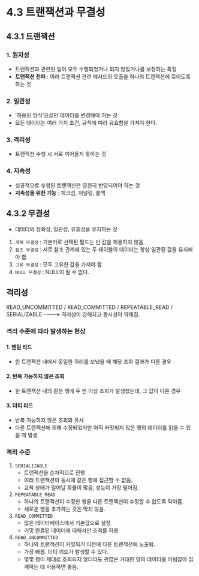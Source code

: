 # 4.3 트랜잭션과 무결성

## 4.3.1 트랜잭션
### 1. 원자성
- 트랜잭션과 관련된 일이 모두 수행되었거나 되지 않았거나를 보장하는 특징
- **트랜잭션 전파** : 여러 트랜잭션 관련 메서드의 호출을 하나의 트랜잭션에 묶이도록 하는 것
### 2. 일관성
- '허용된 방식'으로만 데이터를 변경해야 하는 것
- 모든 데이터는 여러 가지 조건, 규칙에 따라 유효함을 가져야 한다.
### 3. 격리성
- 트랜잭션 수행 시 서로 끼어들지 못하는 것
### 4. 지속성
- 성공적으로 수행된 트랜잭션은 영원히 반영되어야 하는 것
- **지속성을 위한 기능** : 체크섬, 저널링, 롤백

## 4.3.2 무결성
- 데이터의 정확성, 일관성, 유효성을 유지하는 것
1. `개체 무결성` : 기본키로 선택된 필드는 빈 값을 허용하지 않음.
2. `참조 무결성` : 서로 참조 관계에 있는 두 테이블의 데이터는 항상 일관된 값을 유지해야 함.
3. `고유 무결성` : 모두 고유한 값을 가져야 함.
4. `NULL 무결성` : NULL이 될 수 없다.

## 격리성
READ_UNCOMMITTED / READ_COMMITTED / REPEATABLE_READ / SERIALIZABLE
----> 격리성이 강해지고 동시성이 약해짐.

### 격리 수준에 따라 발생하는 현상
#### 1. 팬텀 리드
- 한 트랜잭션 내에서 동일한 쿼리를 보냈을 때 해당 조회 결과가 다른 경우
#### 2. 반복 가능하지 않은 조회
- 한 트랜잭션 내의 같은 행에 두 번 이상 조회가 발생했는데, 그 값이 다른 경우
#### 3. 더티 리드
- 반복 가능하지 않은 조회와 유사
- 다른 트랜잭션에 의해 수정되었지만 아직 커밋되지 않은 행의 데이터를 읽을 수 있을 때 발생

### 격리 수준
1. `SERIALIZABLE`
    - 트랜잭션을 순차적으로 진행
    - 여러 트랜잭션이 동시에 같은 행에 접근할 수 없음.
    - 교착 상태가 일어날 확률이 많음, 성능이 가장 떨어짐.
2. `REPEATABLE_READ`
    - 하나의 트랜잭션이 수정한 행을 다른 트랜잭션이 수정할 수 없도록 막아줌.
    - 새로운 행을 추가하는 것은 막지 않음.
3. `READ_COMMITTED`
    - 많은 데이터베이스에서 기본값으로 설정
    - 커밋 완료된 데이터에 대해서만 조회를 허용
4. `READ_UNCOMMITTED`
    - 하나의 트랜잭션이 커밋되기 이전에 다른 트랜잭션에 노출됨.
    - 가장 빠름. 더티 리드가 발생할 수 있다.
    - 몇몇 행이 제대로 조회되지 않더라도 괜찮은 거대한 양의 데이터를 어림잡아 집계하는 데 사용하면 좋음.

